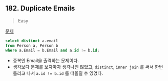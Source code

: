 ## 182. Duplicate Emails

> Easy

[문제](https://leetcode.com/problems/duplicate-emails/)



```sql
select distinct a.email
from Person a, Person b
where a.Email = b.Email and a.id != b.id;
```

- 중복인 Email을 출력하는 문제이다.
- 생각보다 문제를 보자마자 생각나진 않았고,  `distinct`, `inner join` 를 써서 한번 틀리고 나서 `a.id != b.id` 를 떠올릴 수 있었다.

